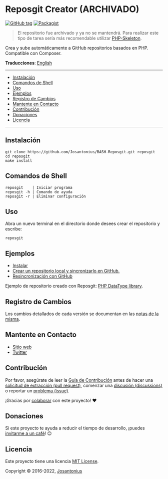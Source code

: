 # Reposgit Creator (ARCHIVADO)

[![GitHub tag](https://img.shields.io/badge/version-1.0.0-blue.svg)](https://github.com/Josantonius/BASH-Reposgit/tree/1.0.0)
[![Packagist](https://img.shields.io/cocoapods/l/AFNetworking.svg)](https://github.com/Josantonius/BASH-Reposgit/blob/master/LICENSE)

> El repositorio fue archivado y ya no se mantendrá. Para realizar este tipo de tarea sería más
> recomendable utilizar [PHP-Skeleton](https://github.com/Josantonius/PHP-Skeleton).

Crea y sube automáticamente a GitHub repositorios basados en PHP. Compatible con Composer.

**Traducciones**: [English](../../README.md)

---

- [Instalación](#instalación)
- [Comandos de Shell](#comandos-de-shell)
- [Uso](#uso)
- [Ejemplos](#ejemplos)
- [Registro de Cambios](#registro-de-cambios)
- [Mantente en Contacto](#mantente-en-contacto)
- [Contribución](#contribución)
- [Donaciones](#donaciones)
- [Licencia](#licencia)

---

## Instalación

    git clone https://github.com/Josantonius/BASH-Reposgit.git reposgit
    cd reposgit
    make install

## Comandos de Shell

    reposgit    | Iniciar programa
    reposgit -h | Comando de ayuda
    reposgit -r | Eliminar configuración

## Uso

Abra un nuevo terminal en el directorio donde desees crear el repositorio y escribe:

    reposgit

## Ejemplos

- [Instalar](https://asciinema.org/a/94530)
- [Crear un repositorio local y sincronizarlo en GitHub.](https://asciinema.org/a/2pa64nqyfkyr73ny0khyns8yr)
- [Resincronización con GitHub](https://asciinema.org/a/2pa64nqyfkyr73ny0khyns8yr)

Ejemplo de repositorio creado con Reposgit: [PHP DataType library](https://github.com/Josantonius/PHP-DataType).

## Registro de Cambios

Los cambios detallados de cada versión se documentan en las
[notas de la misma](https://github.com/Josantonius/BASH-Reposgit/releases).

## Mantente en Contacto

- [Sitio web](https://josantonius.dev)
- [Twitter](https://twitter.com/Josantonius)

## Contribución

Por favor, asegúrate de leer la [Guía de Contribución](CONTRIBUTING.md) antes de hacer una
[solicitud de extracción (pull request)](CONTRIBUTING.md#solicitudes-de-extracción-pull-requests),
comenzar una [discusión (discussions)](CONTRIBUTING.md#discusiones-discussions)
o reportar un [problema (issue)](CONTRIBUTING.md#problemas-issues).

¡Gracias por [colaborar](https://github.com/Josantonius/BASH-Reposgit/graphs/contributors) con este proyecto! :heart:

## Donaciones

Si este proyecto te ayuda a reducir el tiempo de desarrollo, ¡puedes
[invitarme a un café](https://github.com/Josantonius/donate)! :wink:

## Licencia

Este proyecto tiene una licencia [MIT License](LICENSE).

Copyright © 2016-2022, [Josantonius](mailto:hello@josantonius.dev)
